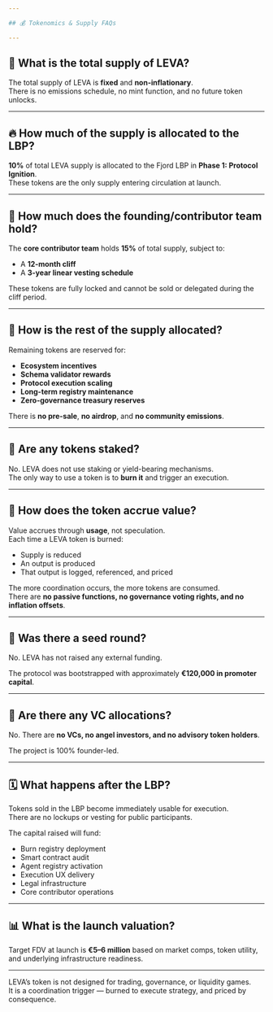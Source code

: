 ```yaml
---

## 💰 Tokenomics & Supply FAQs

---
```


## 🔢 What is the total supply of LEVA?

The total supply of LEVA is **fixed** and **non-inflationary**.  
There is no emissions schedule, no mint function, and no future token unlocks.

---

## 🔥 How much of the supply is allocated to the LBP?

**10%** of total LEVA supply is allocated to the Fjord LBP in **Phase 1: Protocol Ignition**.  
These tokens are the only supply entering circulation at launch.

---

## 👥 How much does the founding/contributor team hold?

The **core contributor team** holds **15%** of total supply, subject to:

- A **12-month cliff**
- A **3-year linear vesting schedule**

These tokens are fully locked and cannot be sold or delegated during the cliff period.

---

## 🧱 How is the rest of the supply allocated?

Remaining tokens are reserved for:

- **Ecosystem incentives**
- **Schema validator rewards**
- **Protocol execution scaling**
- **Long-term registry maintenance**
- **Zero-governance treasury reserves**

There is **no pre-sale**, **no airdrop**, and **no community emissions**.

---

## 🧪 Are any tokens staked?

No. LEVA does not use staking or yield-bearing mechanisms.  
The only way to use a token is to **burn it** and trigger an execution.

---

## 🧾 How does the token accrue value?

Value accrues through **usage**, not speculation.  
Each time a LEVA token is burned:

- Supply is reduced  
- An output is produced  
- That output is logged, referenced, and priced

The more coordination occurs, the more tokens are consumed.  
There are **no passive functions, no governance voting rights, and no inflation offsets**.

---

## 💸 Was there a seed round?

No. LEVA has not raised any external funding.

The protocol was bootstrapped with approximately **€120,000 in promoter capital**.

---

## 🤝 Are there any VC allocations?

No. There are **no VCs, no angel investors, and no advisory token holders**.

The project is 100% founder-led.

---

## 🗓 What happens after the LBP?

Tokens sold in the LBP become immediately usable for execution.  
There are no lockups or vesting for public participants.

The capital raised will fund:

- Burn registry deployment  
- Smart contract audit  
- Agent registry activation  
- Execution UX delivery  
- Legal infrastructure  
- Core contributor operations

---

## 📊 What is the launch valuation?

Target FDV at launch is **€5–6 million** based on market comps, token utility, and underlying infrastructure readiness.

---

LEVA’s token is not designed for trading, governance, or liquidity games.  
It is a coordination trigger — burned to execute strategy, and priced by consequence.
